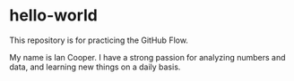 # hello-world
This repository is for practicing the GitHub Flow.

My name is Ian Cooper.     I have a strong passion for analyzing numbers and data, and learning new things on a daily basis.
